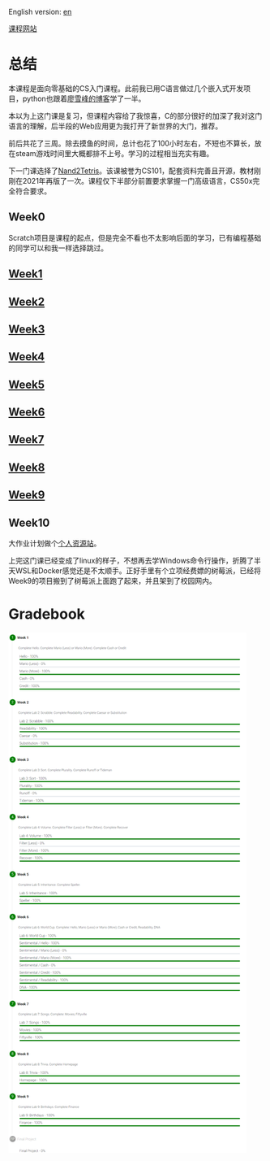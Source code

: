 English version: [en](./readme_en.md)

[课程网站](https://cs50.harvard.edu/x/2022/)

# 总结

本课程是面向零基础的CS入门课程。此前我已用C语言做过几个嵌入式开发项目，python也跟着[廖雪峰的博客](https://www.liaoxuefeng.com/wiki/1016959663602400)学了一半。

本以为上这门课是复习，但课程内容给了我惊喜，C的部分很好的加深了我对这门语言的理解，后半段的Web应用更为我打开了新世界的大门，推荐。

前后共花了三周。除去摸鱼的时间，总计也花了100小时左右，不短也不算长，放在steam游戏时间里大概都排不上号。学习的过程相当充实有趣。

下一门课选择了[Nand2Tetris](https://github.com/lng205/Nand2Tetris)。该课被誉为CS101，配套资料完善且开源，教材刚刚在2021年再版了一次。课程仅下半部分前置要求掌握一门高级语言，CS50x完全符合要求。

## Week0

Scratch项目是课程的起点，但是完全不看也不太影响后面的学习，已有编程基础的同学可以和我一样选择跳过。

## [Week1](./Week1/readme.md)

## [Week2](./Week2/readme.md)

## [Week3](./Week3/readme.md)

## [Week4](./Week4/readme.md)

## [Week5](./Week5/readme.md)

## [Week6](./Week6/readme.md)

## [Week7](./Week7/readme.md)

## [Week8](./Week8/readme.md)

## [Week9](./Week9/readme.md)

## Week10

大作业计划做个[个人资源站](https://github.com/lng205/Raspi-WebApp)。

上完这门课已经变成了linux的样子，不想再去学Windows命令行操作，折腾了半天WSL和Docker感觉还是不太顺手。正好手里有个立项经费嫖的树莓派，已经将Week9的项目搬到了树莓派上面跑了起来，并且架到了校园网内。

# Gradebook
![p1](./images/p1.png)